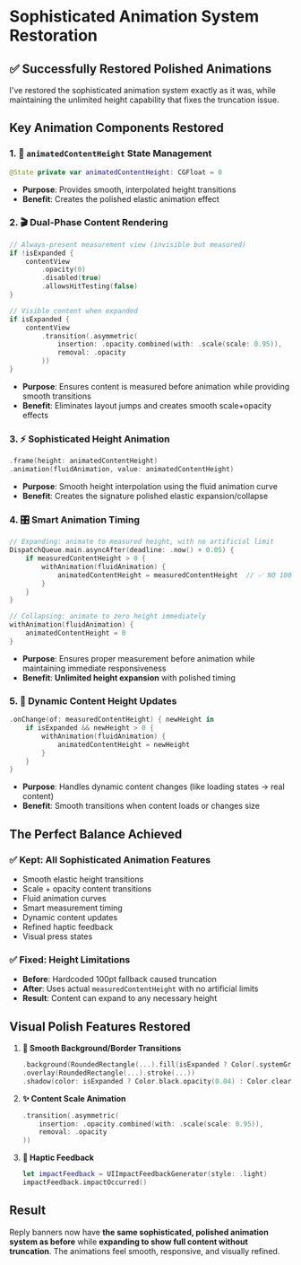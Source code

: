 # Sophisticated Animation System Restoration

## ✅ Successfully Restored Polished Animations

I've restored the sophisticated animation system exactly as it was, while maintaining the unlimited height capability that fixes the truncation issue.

## Key Animation Components Restored

### 1. 🎯 `animatedContentHeight` State Management
```swift
@State private var animatedContentHeight: CGFloat = 0
```
- **Purpose**: Provides smooth, interpolated height transitions
- **Benefit**: Creates the polished elastic animation effect

### 2. 🎬 Dual-Phase Content Rendering
```swift
// Always-present measurement view (invisible but measured)
if !isExpanded {
    contentView
        .opacity(0)
        .disabled(true)
        .allowsHitTesting(false)
}

// Visible content when expanded
if isExpanded {
    contentView
        .transition(.asymmetric(
            insertion: .opacity.combined(with: .scale(scale: 0.95)),
            removal: .opacity
        ))
}
```
- **Purpose**: Ensures content is measured before animation while providing smooth transitions
- **Benefit**: Eliminates layout jumps and creates smooth scale+opacity effects

### 3. ⚡ Sophisticated Height Animation
```swift
.frame(height: animatedContentHeight)
.animation(fluidAnimation, value: animatedContentHeight)
```
- **Purpose**: Smooth height interpolation using the fluid animation curve
- **Benefit**: Creates the signature polished elastic expansion/collapse

### 4. 🎛️ Smart Animation Timing
```swift
// Expanding: animate to measured height, with no artificial limit
DispatchQueue.main.asyncAfter(deadline: .now() + 0.05) {
    if measuredContentHeight > 0 {
        withAnimation(fluidAnimation) {
            animatedContentHeight = measuredContentHeight  // ✅ NO 100pt LIMIT!
        }
    }
}

// Collapsing: animate to zero height immediately
withAnimation(fluidAnimation) {
    animatedContentHeight = 0
}
```
- **Purpose**: Ensures proper measurement before animation while maintaining immediate responsiveness
- **Benefit**: **Unlimited height expansion** with polished timing

### 5. 🔄 Dynamic Content Height Updates
```swift
.onChange(of: measuredContentHeight) { newHeight in
    if isExpanded && newHeight > 0 {
        withAnimation(fluidAnimation) {
            animatedContentHeight = newHeight
        }
    }
}
```
- **Purpose**: Handles dynamic content changes (like loading states → real content)
- **Benefit**: Smooth transitions when content loads or changes size

## The Perfect Balance Achieved

### ✅ **Kept**: All Sophisticated Animation Features
- Smooth elastic height transitions
- Scale + opacity content transitions  
- Fluid animation curves
- Smart measurement timing
- Dynamic content updates
- Refined haptic feedback
- Visual press states

### ✅ **Fixed**: Height Limitations
- **Before**: Hardcoded 100pt fallback caused truncation
- **After**: Uses actual `measuredContentHeight` with no artificial limits
- **Result**: Content can expand to any necessary height

## Visual Polish Features Restored

1. **🎨 Smooth Background/Border Transitions**
   ```swift
   .background(RoundedRectangle(...).fill(isExpanded ? Color(.systemGray6) : Color(.systemBackground)))
   .overlay(RoundedRectangle(...).stroke(...))
   .shadow(color: isExpanded ? Color.black.opacity(0.04) : Color.clear, ...)
   ```

2. **✨ Content Scale Animation**
   ```swift
   .transition(.asymmetric(
       insertion: .opacity.combined(with: .scale(scale: 0.95)),
       removal: .opacity
   ))
   ```

3. **🎯 Haptic Feedback**
   ```swift
   let impactFeedback = UIImpactFeedbackGenerator(style: .light)
   impactFeedback.impactOccurred()
   ```

## Result
Reply banners now have **the same sophisticated, polished animation system as before** while **expanding to show full content without truncation**. The animations feel smooth, responsive, and visually refined. 